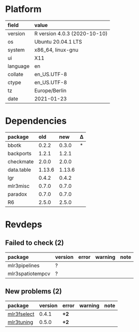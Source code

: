 # Platform

|field    |value                        |
|:--------|:----------------------------|
|version  |R version 4.0.3 (2020-10-10) |
|os       |Ubuntu 20.04.1 LTS           |
|system   |x86_64, linux-gnu            |
|ui       |X11                          |
|language |en                           |
|collate  |en_US.UTF-8                  |
|ctype    |en_US.UTF-8                  |
|tz       |Europe/Berlin                |
|date     |2021-01-23                   |

# Dependencies

|package    |old    |new    |Δ  |
|:----------|:------|:------|:--|
|bbotk      |0.2.2  |0.3.0  |*  |
|backports  |1.2.1  |1.2.1  |   |
|checkmate  |2.0.0  |2.0.0  |   |
|data.table |1.13.6 |1.13.6 |   |
|lgr        |0.4.2  |0.4.2  |   |
|mlr3misc   |0.7.0  |0.7.0  |   |
|paradox    |0.7.0  |0.7.0  |   |
|R6         |2.5.0  |2.5.0  |   |

# Revdeps

## Failed to check (2)

|package          |version |error |warning |note |
|:----------------|:-------|:-----|:-------|:----|
|mlr3pipelines    |?       |      |        |     |
|mlr3spatiotempcv |?       |      |        |     |

## New problems (2)

|package                                |version |error  |warning |note |
|:--------------------------------------|:-------|:------|:-------|:----|
|[mlr3fselect](problems.md#mlr3fselect) |0.4.1   |__+2__ |        |     |
|[mlr3tuning](problems.md#mlr3tuning)   |0.5.0   |__+2__ |        |     |

